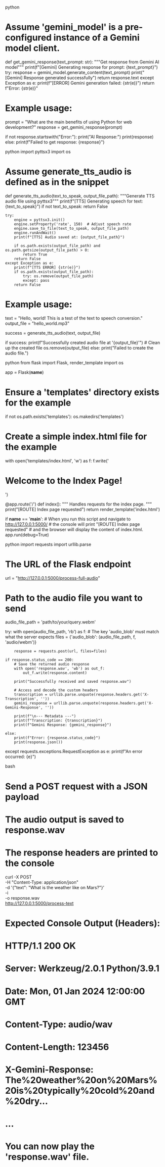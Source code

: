

<!-- DOC_ID: app.py----get_gemini_response -->
python
# Assume 'gemini_model' is a pre-configured instance of a Gemini model client.

def get_gemini_response(text_prompt: str):
    """Get response from Gemini AI model"""
    print(f"[Gemini] Generating response for prompt: {text_prompt}")
    try:
        response = gemini_model.generate_content(text_prompt)
        print("[Gemini] Response generated successfully")
        return response.text
    except Exception as e:
        print(f"[ERROR] Gemini generation failed: {str(e)}")
        return f"Error: {str(e)}"

# Example usage:
prompt = "What are the main benefits of using Python for web development?"
response = get_gemini_response(prompt)

if not response.startswith("Error:"):
    print("AI Response:")
    print(response)
else:
    print(f"Failed to get response: {response}")
<!-- END_DOC_ID: app.py----get_gemini_response -->



<!-- DOC_ID: app.py----generate_tts_audio_file -->
python
import pyttsx3
import os

# Assume generate_tts_audio is defined as in the snippet
def generate_tts_audio(text_to_speak, output_file_path):
    """Generate TTS audio file using pyttsx3"""
    print(f"[TTS] Generating speech for text: {text_to_speak}")
    if not text_to_speak:
        return False

    try:
        engine = pyttsx3.init()
        engine.setProperty('rate', 150)  # Adjust speech rate
        engine.save_to_file(text_to_speak, output_file_path)
        engine.runAndWait()
        print(f"[TTS] Audio saved at: {output_file_path}")

        if os.path.exists(output_file_path) and os.path.getsize(output_file_path) > 0:
            return True
        return False
    except Exception as e:
        print(f"[TTS ERROR] {str(e)}")
        if os.path.exists(output_file_path):
            try: os.remove(output_file_path)
            except: pass
        return False

# Example usage:
text = "Hello, world! This is a test of the text to speech conversion."
output_file = "hello_world.mp3"

success = generate_tts_audio(text, output_file)

if success:
    print(f"Successfully created audio file at '{output_file}'")
    # Clean up the created file
    os.remove(output_file)
else:
    print("Failed to create the audio file.")
<!-- END_DOC_ID: app.py----generate_tts_audio_file -->



<!-- DOC_ID: app.py----index -->
python
from flask import Flask, render_template
import os

app = Flask(__name__)

# Ensure a 'templates' directory exists for the example
if not os.path.exists('templates'):
    os.makedirs('templates')

# Create a simple index.html file for the example
with open('templates/index.html', 'w') as f:
    f.write('<!DOCTYPE html><html><head><title>Home</title></head><body><h1>Welcome to the Index Page!</h1></body></html>')

@app.route('/')
def index():
    """
    Handles requests for the index page.
    """
    print("[ROUTE] Index page requested")
    return render_template('index.html')

if __name__ == '__main__':
    # When you run this script and navigate to http://127.0.0.1:5000/
    # the console will print "[ROUTE] Index page requested"
    # and the browser will display the content of index.html.
    app.run(debug=True)
<!-- END_DOC_ID: app.py----index -->



<!-- DOC_ID: app.py----process_full_audio_route -->
python
import requests
import urllib.parse

# The URL of the Flask endpoint
url = "http://127.0.0.1:5000/process-full-audio"

# Path to the audio file you want to send
audio_file_path = 'path/to/your/query.webm'

try:
    with open(audio_file_path, 'rb') as f:
        # The key 'audio_blob' must match what the server expects
        files = {'audio_blob': (audio_file_path, f, 'audio/webm')}
        
        response = requests.post(url, files=files)

    if response.status_code == 200:
        # Save the returned audio response
        with open('response.wav', 'wb') as out_f:
            out_f.write(response.content)
        
        print("Successfully received and saved response.wav")
        
        # Access and decode the custom headers
        transcription = urllib.parse.unquote(response.headers.get('X-Transcription', ''))
        gemini_response = urllib.parse.unquote(response.headers.get('X-Gemini-Response', ''))
        
        print(f"\n--- Metadata ---")
        print(f"Transcription: {transcription}")
        print(f"Gemini Response: {gemini_response}")
        
    else:
        print(f"Error: {response.status_code}")
        print(response.json())

except requests.exceptions.RequestException as e:
    print(f"An error occurred: {e}")
<!-- END_DOC_ID: app.py----process_full_audio_route -->



<!-- DOC_ID: app.py----process_text_route -->
bash
# Send a POST request with a JSON payload
# The audio output is saved to response.wav
# The response headers are printed to the console
curl -X POST \
  -H "Content-Type: application/json" \
  -d '{"text": "What is the weather like on Mars?"}' \
  -i \
  -o response.wav \
  http://127.0.0.1:5000/process-text

# Expected Console Output (Headers):
# HTTP/1.1 200 OK
# Server: Werkzeug/2.0.1 Python/3.9.1
# Date: Mon, 01 Jan 2024 12:00:00 GMT
# Content-Type: audio/wav
# Content-Length: 123456
# X-Gemini-Response: The%20weather%20on%20Mars%20is%20typically%20cold%20and%20dry...
# ...

# You can now play the 'response.wav' file.
<!-- END_DOC_ID: app.py----process_text_route -->

